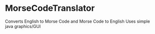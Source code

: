 # MorseCodeTranslator

Converts English to Morse Code and Morse Code to English
Uses simple java graphics/GUI